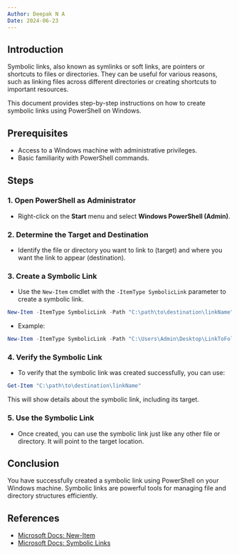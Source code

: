 ```yaml
---
Author: Deepak N A
Date: 2024-06-23
---
```

## Introduction

Symbolic links, also known as symlinks or soft links, are pointers or shortcuts to files or directories. They can be useful for various reasons, such as linking files across different directories or creating shortcuts to important resources.

This document provides step-by-step instructions on how to create symbolic links using PowerShell on Windows.
## Prerequisites

- Access to a Windows machine with administrative privileges.
- Basic familiarity with PowerShell commands.
## Steps

### 1. Open PowerShell as Administrator

   - Right-click on the **Start** menu and select **Windows PowerShell (Admin)**.
### 2. Determine the Target and Destination

   - Identify the file or directory you want to link to (target) and where you want the link to appear (destination).
### 3. Create a Symbolic Link

- Use the `New-Item` cmdlet with the `-ItemType SymbolicLink` parameter to create a symbolic link.
```powershell
New-Item -ItemType SymbolicLink -Path "C:\path\to\destination\linkName" -Target "C:\path\to\target\fileOrFolder"
```

- Example:
```powershell
New-Item -ItemType SymbolicLink -Path "C:\Users\Admin\Desktop\LinkToFolder" -Target "D:\Data\ImportantFolder"
```
### 4. Verify the Symbolic Link

- To verify that the symbolic link was created successfully, you can use:
```powershell
Get-Item "C:\path\to\destination\linkName"
```
This will show details about the symbolic link, including its target.
### 5. Use the Symbolic Link

- Once created, you can use the symbolic link just like any other file or directory. It will point to the target location.

## Conclusion

You have successfully created a symbolic link using PowerShell on your Windows machine. Symbolic links are powerful tools for managing file and directory structures efficiently.
## References
- [Microsoft Docs: New-Item](https://docs.microsoft.com/en-us/powershell/module/microsoft.powershell.management/new-item)
- [Microsoft Docs: Symbolic Links](https://docs.microsoft.com/en-us/powershell/scripting/samples/file-system/create-symbolic-links)
